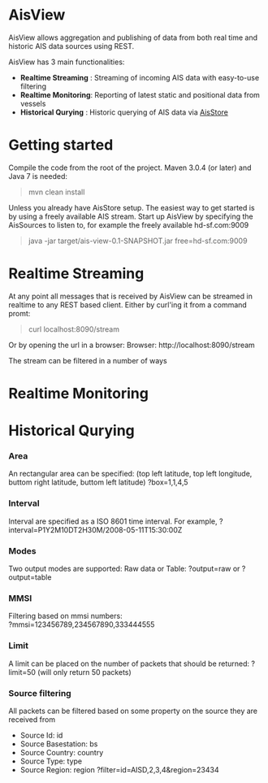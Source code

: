 AisView
=======

AisView allows aggregation and publishing of data from both real time and historic AIS data sources using REST.

AisView has 3 main functionalities:
* __Realtime Streaming__ : Streaming of incoming AIS data with easy-to-use filtering
* __Realtime Monitoring__: Reporting of latest static and positional data from vessels
* __Historical Qurying__  : Historic querying of AIS data via [AisStore](https://github.com/dma-ais/AisStore "AisStore")

Getting started
=======
Compile the code from the root of the project. Maven 3.0.4 (or later) and Java 7 is needed:
> mvn clean install

Unless you already have AisStore setup. The easiest way to get started is by using a freely available AIS stream.
Start up AisView by specifying the AisSources to listen to, for example the freely available hd-sf.com:9009
> java -jar target/ais-view-0.1-SNAPSHOT.jar free=hd-sf.com:9009



Realtime Streaming
=======
At any point all messages that is received by AisView can be streamed in realtime to any REST based client.
Either by curl'ing it from a command promt:

> curl localhost:8090/stream 

Or by opening the url in a browser:
Browser: http://localhost:8090/stream

The stream can be filtered in a number of ways

Realtime Monitoring
=======

Historical Qurying
=======

### Area ###
An rectangular area can be specified: (top left latitude, top left longitude, buttom right latitude, buttom left latitude)
?box=1,1,4,5 

### Interval ###
Interval are specified as a ISO 8601 time interval. For example,
?interval=P1Y2M10DT2H30M/2008-05-11T15:30:00Z

### Modes ###
Two output modes are supported: Raw data or Table:
?output=raw or ?output=table

### MMSI ###
Filtering based on mmsi numbers:  
?mmsi=123456789,234567890,333444555

### Limit ###
A limit can be placed on the number of packets that should be returned:
?limit=50 (will only return 50 packets)

### Source filtering ###
All packets can be filtered based on some property on the source they are received from 
* Source Id: id
* Source Basestation: bs
* Source Country: country
* Source Type: type
* Source Region: region
?filter=id=AISD,2,3,4&region=23434


